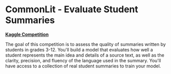 # CommonLit - Evaluate Student Summaries
[**Kaggle Competition**](https://www.kaggle.com/competitions/commonlit-evaluate-student-summaries)


The goal of this competition is to assess the quality of summaries written by students in grades 3-12. You'll build a model that evaluates how well a student represents the main idea and details of a source text, as well as the clarity, precision, and fluency of the language used in the summary. You'll have access to a collection of real student summaries to train your model.